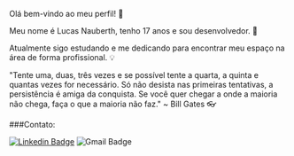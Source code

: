 Olá bem-vindo ao meu perfil! 🎩

Meu nome é Lucas Nauberth, tenho 17 anos e sou desenvolvedor. 🎈

Atualmente sigo estudando e me dedicando para encontrar meu espaço na área de forma profissional. 💡

"Tente uma, duas, três vezes e se possível tente a quarta, a quinta e quantas vezes for necessário. Só não desista nas primeiras tentativas, a persistência é amiga da conquista. Se você quer chegar a onde a maioria não chega, faça o que a maioria não faz." ~ Bill Gates 👓

###Contato:

[![Linkedin Badge](https://img.shields.io/badge/-Lucas%20Nauberth-%231572B6?style=flat-square&logo=Linkedin&logoColor=white&link=https://www.linkedin.com/in/lucas-nauberth-souza-protasio-071a541b8/)](https://www.linkedin.com/in/lucas-nauberth-souza-protasio-071a541b8/)
![Gmail Badge](https://img.shields.io/badge/-lucasnauberth@gmail.com-CC2927?style=flat-square&logo=Gmail&logoColor=white)
